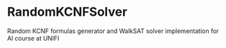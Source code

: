 # RandomKCNFSolver
Random KCNF formulas generator and WalkSAT solver implementation for AI course at UNIFI

